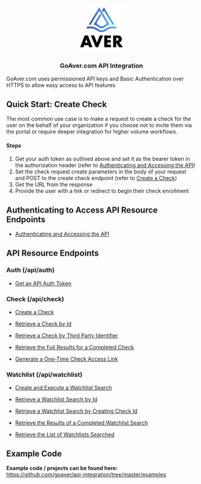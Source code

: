 <p align="center">
<img src="https://github.com/goaver/api-integration/blob/master/images/aver_logo.png?raw=true" width="125px">
</p>

<h3 align="center">GoAver.com API Integration</h3>

GoAver.com uses permissioned API keys and Basic Authentication over HTTPS to allow easy access to API features

## Quick Start: Create Check
The most common use case is to make a request to create a check for the user on the behalf of your organization if you choose not to invite them via the portal or require deeper integration for higher volume workflows.
#### Steps
1. Get your auth token as outlined above and set it as the bearer token in the authorization header (refer to [Authenticating and Accessing the API](https://github.com/goaver/api-integration/blob/master/docs/accessing.md))
2. Set the check request create parameters in the body of your request and POST to the create check endpoint (refer to [Create a Check](https://github.com/goaver/api-integration/blob/master/docs/check.md#post-apicheckcreate))
3. Get the URL from the response
4. Provide the user with a link or redirect to begin their check enrollment

## Authenticating to Access API Resource Endpoints
- [Authenticating and Accessing the API](https://github.com/goaver/api-integration/blob/master/docs/accessing.md)

## API Resource Endpoints
### Auth (/api/auth)

- [Get an API Auth Token](https://github.com/goaver/api-integration/blob/master/docs/auth.md#get-apiauthtoken)

### Check (/api/check)
- [Create a Check](https://github.com/goaver/api-integration/blob/master/docs/check.md#post-apicheckcreate)

- [Retrieve a Check by Id](https://github.com/goaver/api-integration/blob/master/docs/check.md#get-apicheckid)

- [Retrieve a Check by Third Party Identifier](https://github.com/goaver/api-integration/blob/master/docs/check.md#get-apicheckgetbythirdpartyidentifierid)

- [Retrieve the Full Results for a Completed Check](https://github.com/goaver/api-integration/blob/master/docs/check.md#get-apicheckidresults)

- [Generate a One-Time Check Access Link](https://github.com/goaver/api-integration/blob/master/docs/check.md#post-apicheckidaccesslink)

### Watchlist (/api/watchlist)
- [Create and Execute a Watchlist Search](https://github.com/goaver/api-integration/blob/master/docs/watchlist.md#post-apiwatchlistsearch)

- [Retrieve a Watchlist Search by Id](https://github.com/goaver/api-integration/blob/master/docs/watchlist.md#get-apiwatchlistid)

- [Retrieve a Watchlist Search by Creating Check Id](https://github.com/goaver/api-integration/blob/master/docs/watchlist.md#get-apiwatchlistgetbycheckidcheckid)

- [Retrieve the Results of a Completed Watchlist Search](https://github.com/goaver/api-integration/blob/master/docs/watchlist.md#get-apiwatchlistidresults)

- [Retrieve the List of Watchlists Searched](https://github.com/goaver/api-integration/blob/master/docs/watchlist.md#get-apiwatchlistidsearchedlists)

## Example Code
<b>Example code / projects can be found here:</b><br>
https://github.com/goaver/api-integration/tree/master/examples



